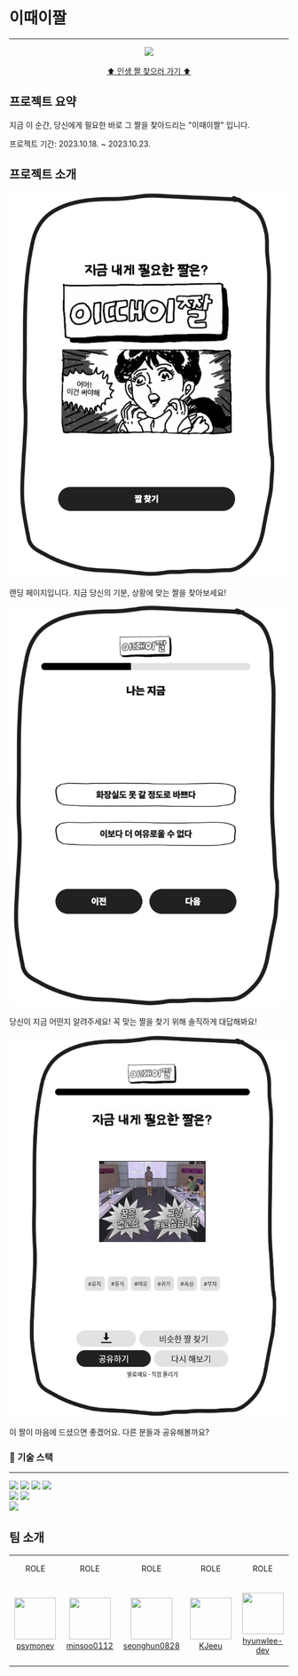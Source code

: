 # 이때이짤

---

<p align="center"><image src="./public/images/doc/main.png"/></p>
<p align="center"><a href="https://right-meme-right-now.site">⬆︎ 인생 짤 찾으러 가기 ⬆︎</a></p>

## 프로젝트 요약

지금 이 순간, 당신에게 필요한 바로 그 짤을 찾아드리는 "이때이짤" 입니다.

프로젝트 기간: 2023.10.18. ~ 2023.10.23.

## 프로젝트 소개

<img src="./public/images/doc/main-page.png" width="500px" />

랜딩 페이지입니다. 지금 당신의 기분, 상황에 맞는 짤을 찾아보세요!

<img src="./public/images/doc/step-page.png" width="500px" />

당신이 지금 어떤지 알려주세요! 꼭 맞는 짤을 찾기 위해 솔직하게 대답해봐요!

<img src="./public/images/doc/final-page.jpeg" width="500px" />

이 짤이 마음에 드셨으면 좋겠어요. 다른 분들과 공유해볼까요?

### :wrench: 기술 스택

---

<img src="https://img.shields.io/badge/JavaScript-F7DF1E?style=for-the-badge&logo=javascript&logoColor=black"/>
<img src="https://img.shields.io/badge/next-js-green?style=flat-square&logo=next.js&logoColor=white"/>
<img src="https://img.shields.io/badge/Node.js-43853D?style=for-the-badge&logo=node.js&logoColor=white"/>
<img src="https://img.shields.io/badge/styled--components-DB7093?style=for-the-badge&logo=styled-components&logoColor=white"/>
<br>
<img src="https://img.shields.io/badge/MongoDB-4EA94B?style=for-the-badge&logo=mongodb&logoColor=white"/>
<img src="https://img.shields.io/badge/Amazon_AWS-232F3E?style=for-the-badge&logo=amazon-aws&logoColor=white"/>
<br>
<img src="https://img.shields.io/badge/Figma-F24E1E?style=for-the-badge&logo=figma&logoColor=white"/>

## 팀 소개

<table>
    <tr height="50px">
        <td align="center">ROLE</td>
        <td align="center">ROLE</td>
        <td align="center">ROLE</td>
        <td align="center">ROLE</td>
        <td align="center">ROLE</td>
    </tr>
    <tr height="150px">
        <td align="center" width="200px">
                <a href="https://github.com/psymoneylink">
                    <image src="/images/doc/koy.png" width="75" height="75" />
                </a>
                <br />
                <a href="link">psymoney</a>
        </td>
        <td align="center" width="200px">
                <a href="https://github.com/minsoo0112link">
                    <image src="/images/doc/leo.png" width="75" height="75" />
                </a>
                <br />
                <a href="link">minsoo0112</a>
        </td>
        <td align="center" width="200px">
                <a href="https://github.com/seonghun0828link">
                    <image src="/images/doc/jojo.png" width="75" height="75" />
                </a>
                <br />
                <a href="https://github.com/KJeeulink">seonghun0828</a>
        </td>
        <td align="center" width="200px">
                <a href="link">
                    <image src="/images/doc/hodo.png" width="75" height="75" />
                </a>
                <br />
                <a href="link">KJeeu</a>
        </td>
        <td align="center" width="200px">
                <a href="https://github.com/hyunwlee-devlink">
                    <image src="/images/doc/dao.png" width="75" height="75" />
                </a>
                <br />
                <a href="link">hyunwlee-dev</a>
        </td>
    </tr>
</table>
